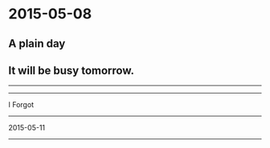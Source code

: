 # 2015-05-08
##  A plain day
##  It will be busy tomorrow.
------
****************************************************
 I Forgot 
 ************************************************
 2015-05-11
 ********************************************************************************
